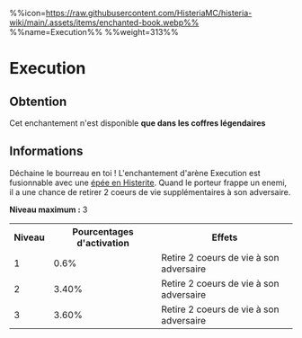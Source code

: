 %%icon=https://raw.githubusercontent.com/HisteriaMC/histeria-wiki/main/.assets/items/enchanted-book.webp%%
%%name=Execution%%
%%weight=313%%

# Execution

## Obtention
Cet enchantement n'est disponible **que dans les coffres légendaires**

## Informations
Déchaine le bourreau en toi ! L'enchantement d'arène Execution est fusionnable avec une [épée en Histerite](https://histeria.fr/wiki/2-equipement/tools).
Quand le porteur frappe un enemi, il a une chance de retirer 2 coeurs de vie supplémentaires à son adversaire.

**Niveau maximum :** 3

<table>
  <tr>
    <th>Niveau</th>
    <th>Pourcentages d'activation</th>
    <th>Effets</th>
  </tr>
  <tr>
    <td>1</td>
    <td>0.6%</td>
    <td>Retire 2 coeurs de vie à son adversaire</td>
  </tr>
  <tr>
    <td>2</td>
    <td>3.40%</td>
    <td>Retire 2 coeurs de vie à son adversaire</td>
  <tr>
    <td>3</td>
    <td>3.60%</td>
    <td>Retire 2 coeurs de vie à son adversaire</td>
</table>
